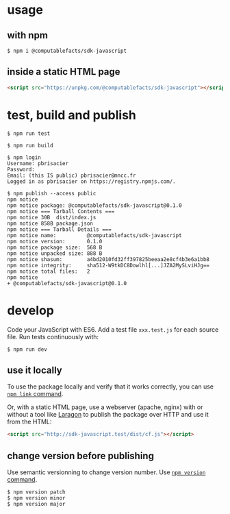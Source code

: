 # usage

## with npm

```shell
$ npm i @computablefacts/sdk-javascript
```

## inside a static HTML page

```html
<script src="https://unpkg.com/@computablefacts/sdk-javascript"></script>
```

# test, build and publish

```shell
$ npm run test
```

```shell
$ npm run build
```

```shell
$ npm login
Username: pbrisacier
Password:
Email: (this IS public) pbrisacier@mncc.fr
Logged in as pbrisacier on https://registry.npmjs.com/.

$ npm publish --access public
npm notice
npm notice package: @computablefacts/sdk-javascript@0.1.0
npm notice === Tarball Contents ===
npm notice 30B  dist/index.js
npm notice 858B package.json
npm notice === Tarball Details ===
npm notice name:          @computablefacts/sdk-javascript
npm notice version:       0.1.0
npm notice package size:  568 B
npm notice unpacked size: 888 B
npm notice shasum:        a4bd2010fd32ff397825beeaa2e8cf4b3e6a1bb8
npm notice integrity:     sha512-W9tkDC8Dowlhl[...]JZA2MySLviHJg==
npm notice total files:   2
npm notice
+ @computablefacts/sdk-javascript@0.1.0
```

# develop

Code your JavaScript with ES6. Add a test file `xxx.test.js` for each source 
file.
Run tests continuously with:

```shell
$ npm run dev
```

## use it locally

To use the package locally and verify that it works correctly, 
you can use [`npm link` command](https://docs.npmjs.com/cli/v6/commands/npm-link).

Or, with a static HTML page, use a webserver (apache, nginx) with or 
without a tool like [Laragon](https://laragon.org/) to publish the package
over HTTP and use it from the HTML:

```html
<script src="http://sdk-javascript.test/dist/cf.js"></script>
```

## change version before publishing

Use semantic versionning to change version number. Use 
[`npm version` command](https://docs.npmjs.com/cli/v6/commands/npm-version).

```shell
$ npm version patch
$ npm version minor
$ npm version major
```

